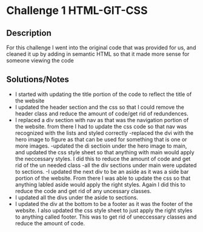 # Challenge 1 HTML-GIT-CSS

## Description

For this challenge I went into the original code that was provided for us, and cleaned it up by adding in semantic HTML so that it made more sense for someone viewing the code

## Solutions/Notes

- I started with updating the title portion of the code to reflect the title of the website
- I updated the header section and the css so that I could remove the header class and reduce the amount of code/get rid of redundences.
- I replaced a div section with nav as that was the navigation portion of the website. from there I had to update the css code so that nav was recognized with the lists and styled correctly
-replaced the dvi with the hero image to figure as that can be used for something that is one or more images.
-updated the di sectioin under the hero image to main, and updated the css style sheet so that anything with main would apply the neccessary styles. I did this to reduce the amount of code and get rid of the un needed class
-all the div sections under main were updated to sections.
-I  updated the next div to be an aside as it was a side bar portion of the website. From there I was able to update the css so that anything labled aside would apply the right styles. Again I did this to reduce the code and get rid of any uncessary classes.
- I updated all the divs under the aside to sections.
- I updated the div at the bottom to be a footer as it was the footer of the website. I also updated the css style sheet to just apply the right styles to anything called footer. This was to get rid of uneccessary classes and reduce the amount of code.